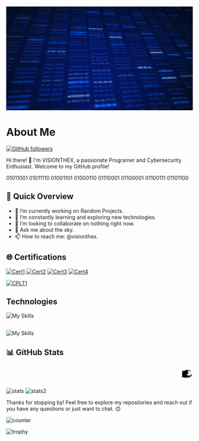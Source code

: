 <p align="center">
  <img width="990" height="280" src="https://github.com/visionthex/SANS2022-Holiday-Hack-Challange/blob/main/Images/code.gif" alt="Code Image">
</p>

# About Me
[![GitHub followers](https://img.shields.io/github/followers/visionthex?style=social)](https://github.com/visionthex)

<p>Hi there! 👋 I'm VISIONTHEX, a passionate Programer and Cybersecurity Enthusiast. Welcome to my GitHub profile!</p>
01011001 01011110 01001101 01000110 01110001 01100001 01100111 01101100 

## 🚀 Quick Overview

- 🔭 I’m currently working on Random Projects.
- 🌱 I’m constantly learning and exploring new technologies.
- 👯 I’m looking to collaborate on nothing right now.
- 💬 Ask me about the sky.
- 📫 How to reach me: @visionthex.

## 🌐 Certifications

[![Cert1](https://img.shields.io/badge/ETAI-ESNT-d73d45?style=flat-square)](https://www.credly.com/badges/fed552da-6138-4a27-bccf-0cf8cbaae45b) [![Cert2](https://img.shields.io/badge/ETAI-ITS-d73d45?style=flat-square)](https://www.credly.com/badges/9b71e96d-fcaa-40d2-a60c-be1845bdd383) [![Cert3](https://img.shields.io/badge/CompTIA-Security%2B-C8202F?style=flat-square)](https://www.credly.com/badges/ad869ffd-30ff-404b-ad3f-bd237bbc4236) [![Cert4](https://img.shields.io/badge/SANS-GFACT-6c2c87?style=flat-square)](https://www.credly.com/badges/dc7700ed-a48a-4e84-93a1-de38fb9f2c0e)

[![CPLT1](https://img.shields.io/badge/APISEC-Fundamentals-275d7a?style=flat-square)](https://www.credly.com/badges/59ce33c2-dc62-458d-a102-8874ffa425ac)

## Technologies

![My Skills](https://skillicons.dev/icons?i=js,html,css,py,dotnet,c,haskell)
##
![My Skills](https://skillicons.dev/icons?i=nodejs,react,mui,postgres)


## 📊 GitHub Stats
<p align="right">
  <img width="40" height="40" src="https://github.com/visionthex/SANS2022-Holiday-Hack-Challange/blob/main/Images/R.gif" alt="Cat Image">
</p>

![stats](http://github-profile-summary-cards.vercel.app/api/cards/stats?username=visionthex&theme=github_dark) ![stats2](http://github-profile-summary-cards.vercel.app/api/cards/repos-per-language?username=visionthex&theme=github_dark) 

Thanks for stopping by! Feel free to explore my repositories and reach out if you have any questions or just want to chat. 😊

![counter](https://komarev.com/ghpvc/?username=visionthex&color=0E9C47&style=for-the-badge")

![trophy](https://github-profile-trophy.vercel.app/?username=visionthex&theme=darkhub&no-frame=true&margin-w=10&column=8&rank=SECRET,SSS,SS,S,AAA,AA,A,B)

